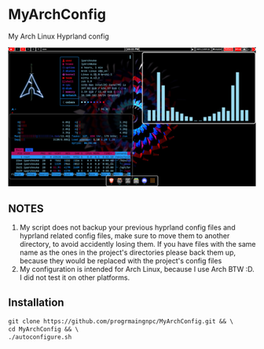 # MyArchConfig
My Arch Linux Hyprland config

<img src="https://github.com/progrmaingnpc/MyArchConfig/blob/main/myconfiguration.png" style="border:0">

## NOTES
1. My script does not backup your previous hyprland config files and hyprland related config files, make sure to move them to another directory, to avoid accidently losing them. If you have files with the same name as the ones in the project's directories please back them up, because they would be replaced with the project's config files
2. My configuration is intended for Arch Linux, because I use Arch BTW :D.
  I did not test it on other platforms.


## Installation
```
git clone https://github.com/progrmaingnpc/MyArchConfig.git && \
cd MyArchConfig && \
./autoconfigure.sh
```
